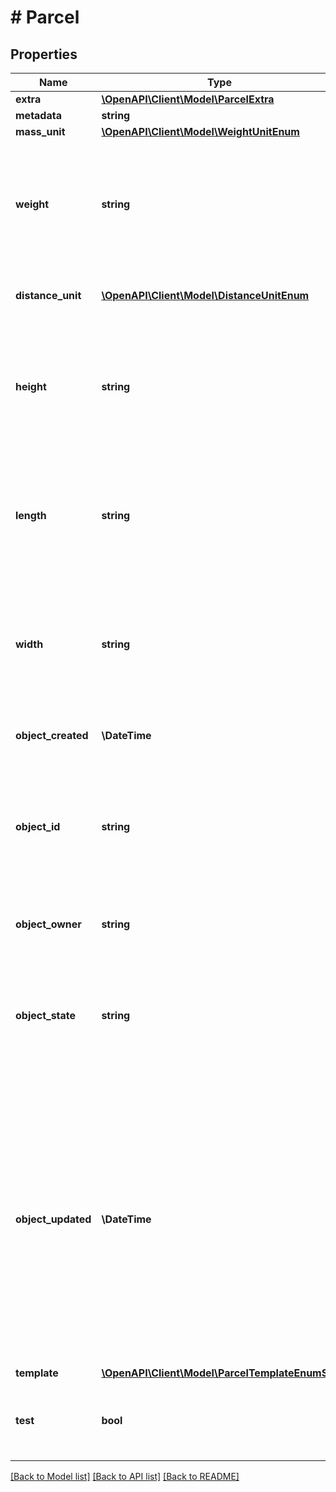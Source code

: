 # # Parcel

## Properties

Name | Type | Description | Notes
------------ | ------------- | ------------- | -------------
**extra** | [**\OpenAPI\Client\Model\ParcelExtra**](ParcelExtra.md) |  | [optional]
**metadata** | **string** |  | [optional]
**mass_unit** | [**\OpenAPI\Client\Model\WeightUnitEnum**](WeightUnitEnum.md) |  |
**weight** | **string** | Weight of the parcel. Up to six digits in front and four digits after the decimal separator are accepted. |
**distance_unit** | [**\OpenAPI\Client\Model\DistanceUnitEnum**](DistanceUnitEnum.md) | The measure unit used for length, width and height. |
**height** | **string** | Height of the parcel. Up to six digits in front and four digits after the decimal separator are accepted. |
**length** | **string** | Length of the Parcel. Up to six digits in front and four digits after the decimal separator are accepted. |
**width** | **string** | Width of the Parcel. Up to six digits in front and four digits after the decimal separator are accepted. |
**object_created** | **\DateTime** | Date and time of Parcel creation. | [optional]
**object_id** | **string** | Unique identifier of the given Parcel object. This ID is required to create a Shipment object. | [optional]
**object_owner** | **string** | Username of the user who created the Parcel object. | [optional]
**object_state** | **string** | A Parcel will only be valid when all required values have been sent and validated successfully. | [optional]
**object_updated** | **\DateTime** | Date and time of last Parcel update. Since you cannot update Parcels after they were created, this time stamp reflects the time when the Parcel was changed by Shippo&#39;s systems for the last time, e.g., during sorting the dimensions given. | [optional]
**template** | [**\OpenAPI\Client\Model\ParcelTemplateEnumSet**](ParcelTemplateEnumSet.md) |  | [optional]
**test** | **bool** | Indicates whether the object has been created in test mode. | [optional]

[[Back to Model list]](../../README.md#models) [[Back to API list]](../../README.md#endpoints) [[Back to README]](../../README.md)
